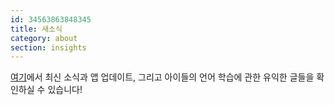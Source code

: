 ```yaml
---
id: 34563863848345
title: 새소식
category: about
section: insights
---
```

[여기](https://studycat.com/blog/)에서 최신 소식과 앱 업데이트, 그리고 아이들의 언어 학습에 관한 유익한 글들을 확인하실 수 있습니다!